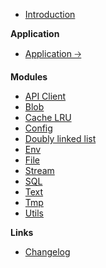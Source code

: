 -   [Introduction](/)

**Application**

-   [Application 🡢](/app/)

**Modules**

-   [API Client](/api-client.md)
-   [Blob](/blob.md)
-   [Cache LRU](/cache-lru.md)
-   [Config](/config.md)
-   [Doubly linked list](/doubly-linked-list.md)
-   [Env](/env.md)
-   [File](/file.md)
-   [Stream](/stream.md)
-   [SQL](/sql.md)
-   [Text](/text.md)
-   [Tmp](/tmp.md)
-   [Utils](/utils.md)

**Links**

-   [Changelog](changelog)
